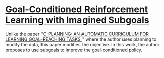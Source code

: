 # [Goal-Conditioned Reinforcement Learning with Imagined Subgoals](https://arxiv.org/pdf/2107.00541.pdf)
Unlike the paper "[C-PLANNING: AN AUTOMATIC CURRICULUM
FOR LEARNING GOAL-REACHING TASKS
](https://openreview.net/pdf?id=K2JfSnLBD9)" where the author uses planning to modify the data, this paper modifies the objective. In this work, the author proposes to use subgoals to improve the
goal-conditioned policy.
